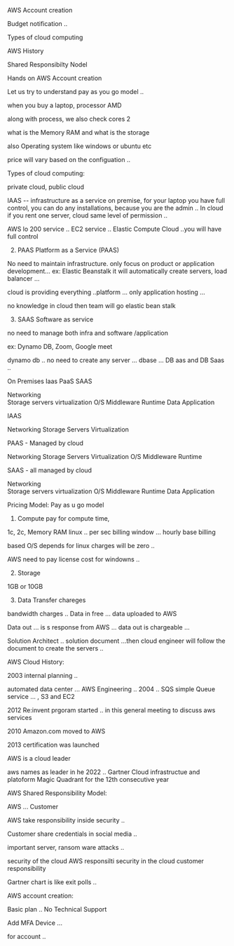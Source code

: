 

AWS Account creation

Budget notification ..

Types of cloud computing

AWS History

Shared Responsibilty Nodel

Hands on AWS Account creation


Let us try to understand pay as you go model ..

when you buy a laptop, processor AMD

along with process, we also check cores 2

what is the Memory RAM and what is the storage

also Operating system like windows or ubuntu etc

price will vary based on the configuation ..

Types of cloud computing:

private cloud, public cloud

IAAS -- infrastructure as a service
on premise, for your laptop you have full control, you can do
any installations, because you are the admin ..
In cloud if you rent one server, cloud same level of permission ..

AWS lo 200 service .. EC2 service .. Elastic Compute Cloud ..you will have full control

2. PAAS Platform as a Service (PAAS)

No need to maintain infrastructure. only focus on product or
application development... ex: Elastic Beanstalk
it will automatically create servers, load balancer ...

cloud is providing everything ..platform ...
only application hosting ...

no knowledge in cloud then team will go elastic bean stalk

3. SAAS Software as service

no need to manage both infra and software /application

ex: Dynamo DB, Zoom, Google meet

dynamo db .. no need to create any server ...
dbase ... DB aas and DB Saas ..

On Premises    Iaas    PaaS       SAAS

Networking       
Storage
servers
virtualization
O/S
Middleware
Runtime
Data
Application

IAAS

Networking
Storage
Servers
Virtualization

PAAS - Managed by cloud


Networking
Storage
Servers
Virtualization
O/S
Middleware
Runtime

SAAS - all managed by cloud

Networking       
Storage
servers
virtualization
O/S
Middleware
Runtime
Data
Application

Pricing Model: Pay as u go model

1. Compute
pay for compute time,

1c, 2c, Memory RAM
linux .. per sec billing
window ... hourly base billing

based O/S depends
for linux charges will be zero ..

AWS need to pay license cost for windowns ..


2. Storage

1GB or 10GB

3. Data Transfer chareges

bandwidth charges ..
Data in free ... data uploaded to AWS

Data out ... is s response from AWS ...
data out is chargeable ...

Solution Architect ..
solution document ...then cloud engineer will follow
the document to create the servers ..

AWS Cloud History:

2003 internal planning ..

automated data center ... 
AWS Engineering .. 2004 .. SQS
simple Queue service ... , S3 and EC2

2012
Re:invent prgoram started ..
in this general meeting to discuss aws services

2010
Amazon.com moved to AWS

2013
certification was launched

AWS is a cloud leader

aws names as leader in he 2022 ..
Gartner Cloud infrastructue and platoform
Magic Quadrant for the 12th consecutive year

AWS Shared Responsibility Model:

AWS ... Customer

AWS take responsibility inside security ..

Customer share credentials in social media ..

important server, ransom ware attacks ..

security of the cloud AWS responsilti
security in the cloud customer responsibility

Gartner chart is like exit polls ..

AWS account creation:

Basic plan .. No Technical Support


Add MFA Device ...

for account ..




